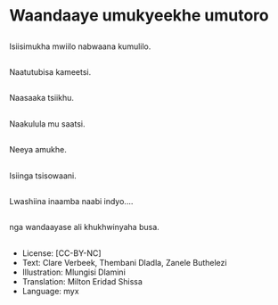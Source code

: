 # Waandaaye umukyeekhe umutoro

##
Isiisimukha mwiilo
nabwaana kumulilo.

##
Naatutubisa kameetsi.

##
Naasaaka tsiikhu.

##
Naakulula mu saatsi.

##
Neeya amukhe.

##
Isiinga tsisowaani.

##
Lwashiina inaamba naabi indyo....

##
nga wandaayase ali
khukhwinyaha busa.

##
* License: [CC-BY-NC]
* Text: Clare Verbeek, Thembani Dladla, Zanele Buthelezi
* Illustration: Mlungisi Dlamini
* Translation: Milton Eridad Shissa
* Language: myx
